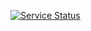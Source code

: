 [![Service Status](https://api.netlify.com/api/v1/badges/78b930f1-36ab-4897-9b52-b8391faa073f/deploy-status)](https://app.netlify.com/sites/d3vbots-server/deploys)
